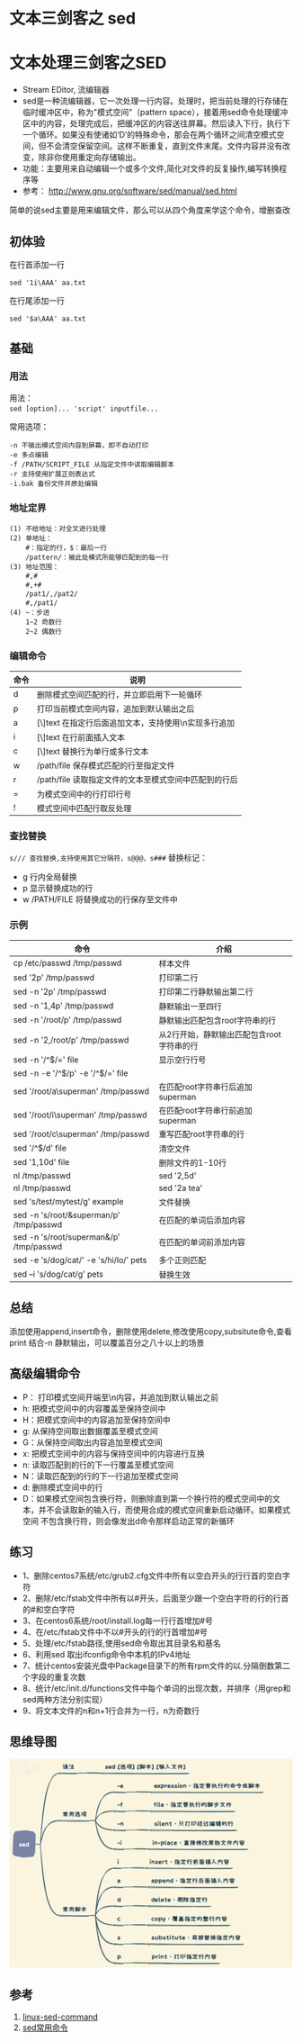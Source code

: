 # 文本三剑客之 sed

# 文本处理三剑客之SED
- Stream EDitor, 流编辑器
- sed是一种流编辑器，它一次处理一行内容。处理时，把当前处理的行存储在临时缓冲区中，称为"模式空间"（pattern space），接着用sed命令处理缓冲区中的内容，处理完成后，把缓冲区的内容送往屏幕。然后读入下行，执行下一个循环。如果没有使诸如‘D’的特殊命令，那会在两个循环之间清空模式空间，但不会清空保留空间。这样不断重复，直到文件末尾。文件内容并没有改变，除非你使用重定向存储输出。
- 功能：主要用来自动编辑一个或多个文件,简化对文件的反复操作,编写转换程序等
- 参考： http://www.gnu.org/software/sed/manual/sed.html

简单的说sed主要是用来编辑文件，那么可以从四个角度来学这个命令，增删查改

## 初体验
在行首添加一行
```shell
sed '1i\AAA' aa.txt
```
在行尾添加一行
```shell
sed '$a\AAA' aa.txt  
```


## 基础
### 用法
用法：  
`sed [option]... 'script' inputfile...`

常用选项：
```
-n 不输出模式空间内容到屏幕，即不自动打印
-e 多点编辑
-f /PATH/SCRIPT_FILE 从指定文件中读取编辑脚本
-r 支持使用扩展正则表达式
-i.bak 备份文件并原处编辑
```

### 地址定界
```
(1) 不给地址：对全文进行处理  
(2) 单地址：  
	#：指定的行，$：最后一行  
	/pattern/：被此处模式所能够匹配到的每一行  
(3) 地址范围：  
	#,#  
	#,+#  
	/pat1/,/pat2/  
	#,/pat1/
(4) ~：步进
	1~2 奇数行
	2~2 偶数行
```
### 编辑命令
| 命令     | 说明     |
| ---- | ---- |
|d| 删除模式空间匹配的行，并立即启用下一轮循环   |
|p| 打印当前模式空间内容，追加到默认输出之后   |
|a| [\\]text 在指定行后面追加文本，支持使用\n实现多行追加   |
|i| [\\\]text 在行前面插入文本   |
|c| [\\]text 替换行为单行或多行文本   |
|w| /path/file 保存模式匹配的行至指定文件   |
|r| /path/file 读取指定文件的文本至模式空间中匹配到的行后   |
|=| 为模式空间中的行打印行号   |
|!| 模式空间中匹配行取反处理	   |

### 查找替换
`s/// 查找替换,支持使用其它分隔符，s@@@，s###`
替换标记：
- g 行内全局替换
- p 显示替换成功的行
- w /PATH/FILE 将替换成功的行保存至文件中

### 示例
| 命令|介绍 | 
| ---| ---| 
| cp /etc/passwd /tmp/passwd| 样本文件 | 
| sed '2p' /tmp/passwd |  打印第二行| 
| sed -n '2p' /tmp/passwd  | 打印第二行静默输出第二行| 
| sed -n '1,4p' /tmp/passwd  | 静默输出一至四行| 
| sed -n '/root/p' /tmp/passwd | 静默输出匹配包含root字符串的行| 
| sed -n '2,/root/p' /tmp/passwd | 从2行开始，静默输出匹配包含root字符串的行| 
| sed -n '/^$/=' file | 显示空行行号| 
| sed -n -e '/^$/p' -e '/^$/=' file| | 
| sed '/root/a\superman' /tmp/passwd | 在匹配root字符串行后追加superman| 
| sed '/root/i\superman' /tmp/passwd | 在匹配root字符串行前追加superman| 
| sed '/root/c\superman' /tmp/passwd | 重写匹配root字符串的行| 
| sed '/^$/d' file   |  清空文件| 
| sed '1,10d' file   |   删除文件的1-10行| 
| nl /tmp/passwd | sed '2,5d' |  删除文件的2-5行| 
| nl /tmp/passwd | sed '2a tea'|  在第二行追加tea| 
| sed 's/test/mytest/g' example |   文件替换| 
| sed -n 's/root/&superman/p' /tmp/passwd | 在匹配的单词后添加内容| 
| sed -n 's/root/superman&/p' /tmp/passwd | 在匹配的单词前添加内容| 
| sed -e 's/dog/cat/' -e 's/hi/lo/' pets | 多个正则匹配| 
| sed –i 's/dog/cat/g' pets   | 替换生效| 

## 总结
添加使用append,insert命令，删除使用delete,修改使用copy,subsitute命令,查看print 结合-n 静默输出，可以覆盖百分之八十以上的场景

## 高级编辑命令
- P： 打印模式空间开端至\n内容，并追加到默认输出之前
- h: 把模式空间中的内容覆盖至保持空间中
- H：把模式空间中的内容追加至保持空间中
- g: 从保持空间取出数据覆盖至模式空间
- G：从保持空间取出内容追加至模式空间
- x: 把模式空间中的内容与保持空间中的内容进行互换
- n: 读取匹配到的行的下一行覆盖至模式空间
- N：读取匹配到的行的下一行追加至模式空间
- d: 删除模式空间中的行
- D：如果模式空间包含换行符，则删除直到第一个换行符的模式空间中的文本，并不会读取新的输入行，而使用合成的模式空间重新启动循环。如果模式空间
不包含换行符，则会像发出d命令那样启动正常的新循环


## 练习
- 1、删除centos7系统/etc/grub2.cfg文件中所有以空白开头的行行首的空白字符
- 2、删除/etc/fstab文件中所有以#开头，后面至少跟一个空白字符的行的行首的#和空白字符
- 3、在centos6系统/root/install.log每一行行首增加#号
- 4、在/etc/fstab文件中不以#开头的行的行首增加#号
- 5、处理/etc/fstab路径,使用sed命令取出其目录名和基名
- 6、利用sed 取出ifconfig命令中本机的IPv4地址
- 7、统计centos安装光盘中Package目录下的所有rpm文件的以.分隔倒数第二个字段的重复次数
- 8、统计/etc/init.d/functions文件中每个单词的出现次数，并排序（用grep和sed两种方法分别实现）
- 9、将文本文件的n和n+1行合并为一行，n为奇数行

## 思维导图
![sed](/images/linux/sed-1.jpg)


## 参考
1. [linux-sed-command](https://www.linuxprobe.com/linux-sed-command.html)
2. [sed常用命令](https://blog.csdn.net/qq_33326449/article/details/117868811)


